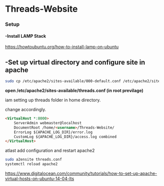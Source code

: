 # Threads-Website

### Setup
#### -Install LAMP Stack
https://howtoubuntu.org/how-to-install-lamp-on-ubuntu

## -Set up virtual directory and configure site in apache
```bash
sudo cp /etc/apache2/sites-available/000-default.conf /etc/apache2/sites-available/threads.conf

````
**open /etc/apache2/sites-available/threads.conf (in root previlage)**


iam setting up threads folder in home directory.


change **<username>** accordingly.
```html
<VirtualHost *:8000>
    ServerAdmin webmaster@localhost
    DocumentRoot /home/<username>/Threads-Website/
    ErrorLog ${APACHE_LOG_DIR}/error.log
    CustomLog ${APACHE_LOG_DIR}/access.log combined
</VirtualHost>


```

atlast add configuration and restart apache2
```bash
sudo a2ensite threads.conf
systemctl reload apache2

```
https://www.digitalocean.com/community/tutorials/how-to-set-up-apache-virtual-hosts-on-ubuntu-14-04-lts

